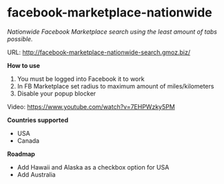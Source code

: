 # facebook-marketplace-nationwide
_Nationwide Facebook Marketplace search using the least amount of tabs possible._

URL: http://facebook-marketplace-nationwide-search.gmoz.biz/

**How to use**
1) You must be logged into Facebook it to work
2) In FB Marketplace set radius to maximum amount of miles/kilometers
3) Disable your popup blocker

Video: https://www.youtube.com/watch?v=7EHPWzky5PM

**Countries supported**
* USA
* Canada

**Roadmap**
* Add Hawaii and Alaska as a checkbox option for USA
* Add Australia
